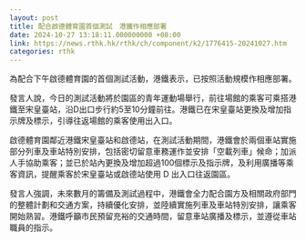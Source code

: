 ```yaml
---
layout: post
title: 配合啟德體育園首個測試　港鐵作相應部署
date: 2024-10-27 13:18:11.000000000 +08:00
link: https://news.rthk.hk/rthk/ch/component/k2/1776415-20241027.htm
categories: rthk
---
```


為配合下午啟德體育園的首個測試活動，港鐵表示，已按照活動規模作相應部署。

發言人說，今日的測試活動將於園區的青年運動場舉行，前往場館的乘客可乘搭港鐵至宋皇臺站，沿D出口步行約5至10分鐘前往。港鐵已在宋皇臺站更換及增加指示牌及標示，引導往返場館的乘客使用出入口。

啟德體育園鄰近港鐵宋皇臺站和啟德站，在測試活動期間，港鐵會於兩個車站實施部分列車及車站特別安排，包括密切留意車務運作並安排「空載列車」候命；加派人手協助乘客；並已於站內更換及增加超過100個標示及指示牌，及利用廣播等乘客資訊，提醒乘客於宋皇臺站或啟德站使用 D 出入口往返園區。

發言人強調，未來數月的籌備及測試過程中，港鐵會全力配合園方及相關政府部門的整體計劃和交通方案，持續優化安排，並陸續實施列車及車站特別安排，讓乘客開始熟習。港鐵呼籲市民預留充裕的交通時間，留意車站廣播及標示，並遵從車站職員的指示。
